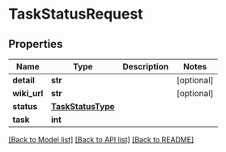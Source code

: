 # TaskStatusRequest


## Properties
Name | Type | Description | Notes
------------ | ------------- | ------------- | -------------
**detail** | **str** |  | [optional] 
**wiki_url** | **str** |  | [optional] 
**status** | [**TaskStatusType**](TaskStatusType.md) |  | 
**task** | **int** |  | 

[[Back to Model list]](../README.md#documentation-for-models) [[Back to API list]](../README.md#documentation-for-api-endpoints) [[Back to README]](../README.md)


